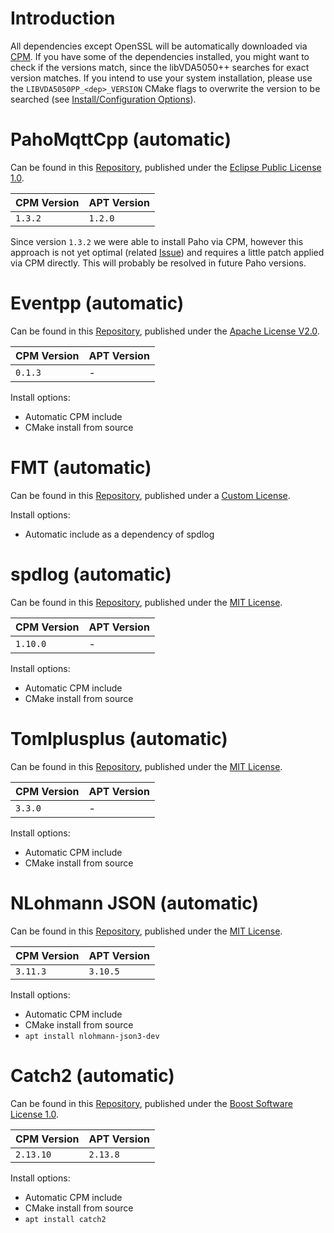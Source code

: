 # Introduction

All dependencies except OpenSSL will be automatically downloaded via [CPM](https://github.com/cpm-cmake/CPM.cmake). If you have some of the dependencies installed, you might want to check if the versions match, since the libVDA5050++ searches
for exact version matches. If you intend to use your system installation, please use the
`LIBVDA5050PP_<dep>_VERSION` CMake flags to overwrite the version to be searched (see [Install/Configuration Options](install.md#configuration-options)).

# PahoMqttCpp (automatic)

Can be found in this [Repository](https://github.com/eclipse/paho.mqtt.cpp), published under the [Eclipse Public License 1.0](https://github.com/eclipse/paho.mqtt.cpp/blob/master/epl-v10).

| CPM Version | APT Version |
| ----------- | ----------- |
| `1.3.2`     | `1.2.0`     |

Since version `1.3.2` we were able to install Paho via CPM, however this approach is not yet optimal (related [Issue](https://github.com/eclipse/paho.mqtt.cpp/issues/469))
and requires a little patch applied via CPM directly. This will probably be resolved in future Paho versions.

# Eventpp (automatic)

Can be found in this [Repository](https://github.com/wqking/eventpp), published under the [Apache License V2.0](http://www.apache.org/licenses/LICENSE-2.0).

| CPM Version | APT Version |
| ----------- | ----------- |
| `0.1.3`     | -           |

Install options:

- Automatic CPM include
- CMake install from source

# FMT (automatic)

Can be found in this [Repository](https://github.com/fmtlib/fmt), published under a [Custom License](https://github.com/fmtlib/fmt/blob/master/LICENSE).

Install options:

- Automatic include as a dependency of spdlog

# spdlog (automatic)

Can be found in this [Repository](https://github.com/gabime/spdlog), published under the [MIT License](https://github.com/gabime/spdlog/blob/v1.x/LICENSE).

| CPM Version | APT Version |
| ----------- | ----------- |
| `1.10.0`    | -           |

Install options:

- Automatic CPM include
- CMake install from source

# Tomlplusplus (automatic)

Can be found in this [Repository](https://github.com/marzer/tomlplusplus), published under the [MIT License](https://github.com/marzer/tomlplusplus/blob/master/LICENSE).

| CPM Version | APT Version |
| ----------- | ----------- |
| `3.3.0`     | -           |

Install options:

- Automatic CPM include
- CMake install from source

# NLohmann JSON (automatic)
Can be found in this [Repository](https://github.com/nlohmann/json), published under the [MIT License](https://github.com/nlohmann/json/blob/develop/LICENSE.MIT).

| CPM Version | APT Version |
| ----------- | ----------- |
| `3.11.3`    | `3.10.5`    |

Install options:

- Automatic CPM include
- CMake install from source
- `apt install nlohmann-json3-dev`

# Catch2 (automatic)
Can be found in this [Repository](https://github.com/catchorg/Catch2), published under the [Boost Software License 1.0](https://github.com/catchorg/Catch2/blob/devel/LICENSE.txt).

| CPM Version | APT Version |
| ----------- | ----------- |
| `2.13.10`   | `2.13.8`    |

Install options:

- Automatic CPM include
- CMake install from source
- `apt install catch2`
